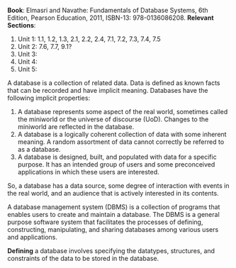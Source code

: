 **Book**: Elmasri and Navathe: Fundamentals of Database Systems, 6th Edition, Pearson Education, 2011, ISBN-13: 978-0136086208.
**Relevant Sections**: 
1. Unit 1: 1.1, 1.2, 1.3, 2.1, 2.2, 2.4, 7.1, 7.2, 7.3, 7.4, 7.5
2. Unit 2: 7.6, 7.7, 9.1?
3. Unit 3:
4. Unit 4:
5. Unit 5:

A database is a collection of related data. Data is defined as known facts that can be recorded and have implicit meaning. 
Databases have the following implicit properties:
1. A database represents some aspect of the real world, sometimes called the miniworld or the universe of discourse (UoD). Changes to the miniworld are reflected in the database.
2. A database is a logically coherent collection of data with some inherent meaning. A random assortment of data cannot correctly be referred to as a database.
3. A database is designed, built, and populated with data for a specific purpose. It has an intended group of users and some preconceived applications in which these users are interested.

So, a database has a data source, some degree of interaction with events in the real world, and an audience that is actively interested in its contents.

A database management system (DBMS) is a collection of programs that enables users to create and maintain a database. The DBMS is a general purpose software system that facilitates the processes of defining, constructing, manipulating, and sharing databases among various users and applications. 

**Defining** a database involves specifying the datatypes, structures, and constraints of the data to be stored in the database.